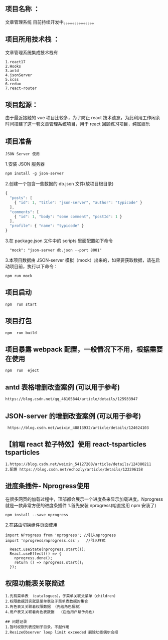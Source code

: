 ## 项目名称 ：

文章管理系统 目前持续开发中。。。。。。。。。。。。。。

## 项目所用技术栈 ：

文章管理系统集成技术栈有

```
1.react17
2.Hooks
3.antd
4.jsonServer
5.scss
6.redux
7.react-router
```

## 项目起源：

由于最近接触的 vue 项目比较多，为了防止 react 技术遗忘，为此利用工作闲余时间搭建了这一套文章管理系统项目，用于 react 回顾练习项目，纯属娱乐

## 项目准备

`JSON Server 使用`

1.安装 JSON 服务器

```js
npm install -g json-server
```

2.创建一个包含一些数据的 db.json 文件(放项目根目录)

```js
{
  "posts": [
    { "id": 1, "title": "json-server", "author": "typicode" }
  ],
  "comments": [
    { "id": 1, "body": "some comment", "postId": 1 }
  ],
  "profile": { "name": "typicode" }
}
```

3.在 package.json 文件中的 scripts 里面配置如下命令

```
  "mock": "json-server db.json --port 8001"
```

3.本项目数据由 JSON-server 模拟（mock）出来的，如果要获取数据，请在启动项目前，执行以下命令：

```
npm run mock

```

## 项目启动

```
npm  run start
```

## 项目打包

```
npm  run build
```

## 项目暴露 webpack 配置，一般情况下不用，根据需要在使用

```
npm  run  eject
```

## antd 表格增删改查案例 (可以用于参考)

```html
https://blog.csdn.net/qq_46105844/article/details/125933947
```

## JSON-server 的增删改查案例 (可以用于参考)

```
 https://blog.csdn.net/weixin_48813932/article/details/124624103
```

## 【前端 react 粒子特效】使用  react-tsparticles  tsparticles

```
1.https://blog.csdn.net/weixin_54127208/article/details/124380211
2.配置 https://blog.csdn.net/echozly/article/details/122296158
```

## 进度条插件- Nprogress使用

 在很多网页的加载过程中，顶部都会展示一个进度条来显示加载进度。Nprogress 就是一款非常方便的进度条插件
1.首先安装 nprogress(咱直接用 npm 安装了)

```
npm install --save nprogress

```

2.在路由切换组件页面使用

```
import NProgress from 'nprogress'; //引入nprogress
import 'nprogress/nprogress.css';   //引入样式

  React.useState(nprogress.start());
  React.useEffect(() => {
    nprogress.done();
    return () => nprogress.start();
  });
```

## 权限功能表关联简述

```
1.先有菜单表 （catalogues），子菜单关联父菜单（children）
2.权限数据其实就是菜单表及子菜单表数据的集合
3.角色表又关联着权限数据 （先给角色授权）
4.用户表又关联着角色表数据  （在给用户赋予角色）
```

```
## 问题记录
1.暂时权限列表控制子目录，不起作用
2.ResizeObserver loop limit exceeded 删除功能偶尔会报


```
